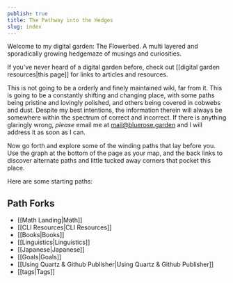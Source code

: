 ```yaml
---  
publish: true  
title: The Pathway into the Hedges  
slug: index  
---  
```

  
Welcome to my digital garden: The Flowerbed. A multi layered and sporadically growing hedgemaze of musings and curiosities.  
  
If you've never heard of a digital garden before, check out [[digital garden resources|this page]] for links to articles and resources.  
  
This is not going to be a orderly and finely maintained wiki, far from it. This is going to be a constantly shifting and changing place, with some paths being pristine and lovingly polished, and others being covered in cobwebs and dust. Despite my best intentions, the information therein will always be somewhere within the spectrum of correct and incorrect. If there is anything glaringly wrong, *please* email me at [mail@bluerose.garden](mailto:mail@bluerose.garden) and I will address it as soon as I can.  
  
Now go forth and explore some of the winding paths that lay before you. Use the graph at the bottom of the page as your map, and the back links to discover alternate paths and little tucked away corners that pocket this place.  
  
  
  
Here are some starting paths:  
  
## Path Forks  
- [[Math Landing|Math]]  
- [[CLI Resources|CLI Resources]]  
- [[Books|Books]]  
- [[Linguistics|Linguistics]]  
- [[Japanese|Japanese]]  
- [[Goals|Goals]]  
- [[Using Quartz & Github Publisher|Using Quartz & Github Publisher]]  
- [[tags|Tags]]  
